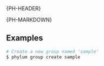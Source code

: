 {PH-HEADER}

{PH-MARKDOWN}

## Examples

```sh
# Create a new group named 'sample'
$ phylum group create sample
```
